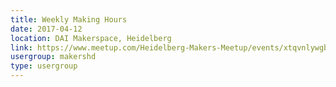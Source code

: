 ```yaml
---
title: Weekly Making Hours
date: 2017-04-12
location: DAI Makerspace, Heidelberg
link: https://www.meetup.com/Heidelberg-Makers-Meetup/events/xtqvnlywgbqb/
usergroup: makershd
type: usergroup
---
```

